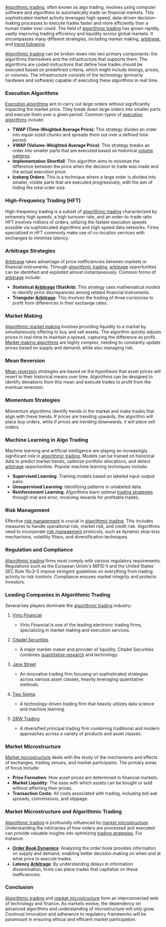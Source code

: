 [Algorithmic trading](../a/algorithmic_trading.md), often known as algo trading, involves using computer software and algorithms to automatically trade on financial markets. This sophisticated market activity leverages high-speed, data-driven decision-making processes to execute trades faster and more efficiently than a human trader ever could. The field of [algorithmic trading](../a/algorithmic_trading.md) has grown rapidly, vastly improving trading efficiency and liquidity across global markets. It encompasses many different strategies, including market making, [arbitrage](../a/arbitrage.md), and [trend following](../t/trend_following.md).

[Algorithmic trading](../a/algorithmic_trading.md) can be broken down into two primary components: the algorithms themselves and the infrastructure that supports them. The algorithms are coded instructions that define how trades should be executed based on predefined criteria, which might include timings, prices, or volumes. The infrastructure consists of the technology (primarily hardware and software) capable of executing these algorithms in real time.

### Execution Algorithms
[Execution algorithms](../e/execution_algorithms.md) aim to carry out large orders without significantly impacting the market price. They break down large orders into smaller parts and execute them over a given period. Common types of [execution algorithms](../e/execution_algorithms.md) include:

- **TWAP (Time-Weighted Average Price)**: This strategy divides an order into equal-sized chunks and spreads them out over a defined time period.
- **VWAP (Volume-Weighted Average Price)**: This strategy breaks an order into smaller parts that are executed based on historical [volume patterns](../v/volume_patterns.md).
- **Implementation Shortfall**: This algorithm aims to minimize the difference between the price when the decision to trade was made and the actual execution price.
- **Iceberg Orders**: This is a technique where a large order is divided into smaller, visible parts that are executed progressively, with the aim of hiding the total order size.

### High-Frequency Trading (HFT)
High-frequency trading is a subset of [algorithmic trading](../a/algorithmic_trading.md) characterized by extremely high speeds, a high turnover rate, and an order-to-trade ratio. HFT involves millions of orders, utilizing the fastest execution speeds possible via sophisticated algorithms and high-speed data networks. Firms specialized in HFT commonly make use of co-location services with exchanges to minimize latency.

### Arbitrage Strategies
[Arbitrage](../a/arbitrage.md) takes advantage of price inefficiencies between markets or financial instruments. Through [algorithmic trading](../a/algorithmic_trading.md), [arbitrage](../a/arbitrage.md) opportunities can be identified and exploited almost instantaneously. Common forms of [arbitrage](../a/arbitrage.md) include:

- **Statistical [Arbitrage](../a/arbitrage.md) (StatArb)**: This strategy uses mathematical models to identify price discrepancies among related financial instruments.
- **Triangular [Arbitrage](../a/arbitrage.md)**: This involves the trading of three currencies to profit from differences in their exchange rates.

### Market Making
[Algorithmic market making](../a/algorithmic_market_making.md) involves providing liquidity to a market by simultaneously offering to buy and sell assets. The algorithm quickly adjusts prices in real-time to maintain a spread, capturing the difference as profit. [Market making algorithms](../m/market_making_algorithms.md) are highly complex, needing to constantly update prices based on supply and demand, while also managing risk.

### Mean Reversion
[Mean reversion](../m/mean_reversion.md) strategies are based on the hypothesis that asset prices will revert to their historical means over time. Algorithms can be designed to identify deviations from this mean and execute trades to profit from the eventual reversion. 

### Momentum Strategies
Momentum algorithms identify trends in the market and make trades that align with these trends. If prices are trending upwards, the algorithm will place buy orders, while if prices are trending downwards, it will place sell orders.

### Machine Learning in Algo Trading
Machine learning and artificial intelligence are playing an increasingly significant role in [algorithmic trading](../a/algorithmic_trading.md). Models can be trained on historical data to predict market trends, optimize portfolio allocations, and detect [arbitrage](../a/arbitrage.md) opportunities. Popular machine learning techniques include:

- **Supervised Learning**: Training models based on labeled input-output pairs.
- **Unsupervised Learning**: Identifying patterns in unlabeled data.
- **Reinforcement Learning**: Algorithms learn optimal [trading strategies](../t/trading_strategies.md) through trial and error, receiving rewards for profitable trades.

### Risk Management
Effective [risk management](../r/risk_management.md) is crucial in [algorithmic trading](../a/algorithmic_trading.md). This includes measures to handle operational risk, market risk, and credit risk. Algorithms need to incorporate [risk management](../r/risk_management.md) protocols, such as dynamic stop-loss mechanisms, volatility filters, and diversification techniques.

### Regulation and Compliance
[Algorithmic trading](../a/algorithmic_trading.md) firms must comply with various regulatory requirements. Regulations such as the European Union's MiFID II and the United States' SEC Rule 15c3-5 impose stringent guidelines on everything from trading activity to risk controls. Compliance ensures market integrity and protects investors.

### Leading Companies in Algorithmic Trading 
Several key players dominate the [algorithmic trading](../a/algorithmic_trading.md) industry:

1. [Virtu Financial](https://www.virtu.com/)
   - Virtu Financial is one of the leading electronic trading firms, specializing in market making and execution services.

2. [Citadel Securities](https://www.citadelsecurities.com/)
   - A major market-maker and provider of liquidity, Citadel Securities combines [quantitative research](../q/quantitative_research.md) and technology.

3. [Jane Street](https://www.janestreet.com/)
   - An innovative trading firm focusing on sophisticated strategies across various asset classes, heavily leveraging quantitative methods.

4. [Two Sigma](https://www.twosigma.com/)
   - A technology-driven trading firm that heavily utilizes data science and machine learning.

5. [DRW Trading](https://drw.com/)
   - A diversified principal trading firm combining traditional and modern approaches across a variety of products and asset classes.

### Market Microstructure
[Market microstructure](../m/market_microstructure.md) deals with the study of the mechanisms and effects of exchanges, trading venues, and market participants. The primary areas of focus include:

- **Price Formation**: How asset prices are determined in financial markets.
- **Market Liquidity**: The ease with which assets can be bought or sold without affecting their prices.
- **Transaction Costs**: All costs associated with trading, including bid-ask spreads, commissions, and slippage.

### Market Microstructure and Algorithmic Trading
[Algorithmic trading](../a/algorithmic_trading.md) is profoundly influenced by [market microstructure](../m/market_microstructure.md). Understanding the intricacies of how orders are processed and executed can provide valuable insights into optimizing [trading strategies](../t/trading_strategies.md). For instance:

- **[Order Book Dynamics](../o/order_book_dynamics.md)**: Analyzing the order book provides information on supply and demand, enabling better decision-making on when and at what price to execute trades.
- **Latency [Arbitrage](../a/arbitrage.md)**: By understanding delays in information dissemination, firms can place trades that capitalize on these inefficiencies.

### Conclusion
[Algorithmic trading](../a/algorithmic_trading.md) and [market microstructure](../m/market_microstructure.md) form an interconnected web of technology and finance. As markets evolve, the dependency on advanced algorithms and understanding of microstructure will only grow. Continual innovation and adherence to regulatory frameworks will be paramount in ensuring ethical and efficient market participation.